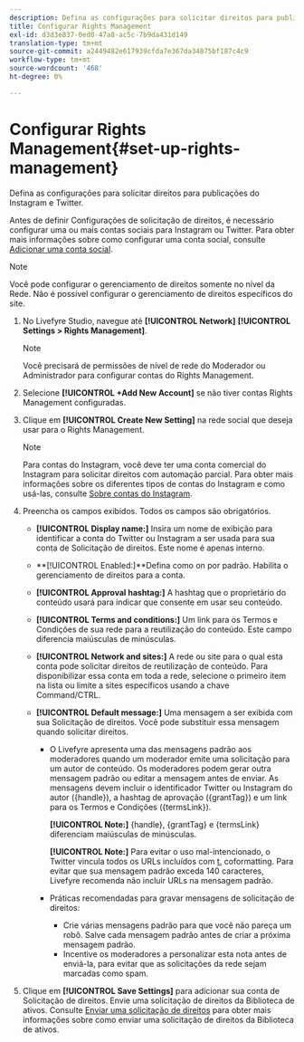 ```yaml
---
description: Defina as configurações para solicitar direitos para publicações do Instagram e Twitter.
title: Configurar Rights Management
exl-id: d3d3e837-0ed0-47a8-ac5c-7b9da431d149
translation-type: tm+mt
source-git-commit: a2449482e617939cfda7e367da34875bf187c4c9
workflow-type: tm+mt
source-wordcount: '468'
ht-degree: 0%

---
```


# Configurar Rights Management{#set-up-rights-management}

Defina as configurações para solicitar direitos para publicações do Instagram e Twitter.

Antes de definir Configurações de solicitação de direitos, é necessário configurar uma ou mais contas sociais para Instagram ou Twitter. Para obter mais informações sobre como configurar uma conta social, consulte [Adicionar uma conta social](../c-users-creating-accounts-with-studio-access/t-configure-social-accout-instagram/t-configure-social-accout-instagram.md#t_configure_social_accout_instagram).

>[!NOTE]
>
>Você pode configurar o gerenciamento de direitos somente no nível da Rede. Não é possível configurar o gerenciamento de direitos específicos do site.

1. No Livefyre Studio, navegue até **[!UICONTROL Network]** **[!UICONTROL Settings > Rights Management]**.

   >[!NOTE]
   >
   >Você precisará de permissões de nível de rede do Moderador ou Administrador para configurar contas do Rights Management.

1. Selecione **[!UICONTROL +Add New Account]** se não tiver contas Rights Management configuradas.
1. Clique em **[!UICONTROL Create New Setting]** na rede social que deseja usar para o Rights Management.

   >[!NOTE]
   >
   >Para contas do Instagram, você deve ter uma conta comercial do Instagram para solicitar direitos com automação parcial. Para obter mais informações sobre os diferentes tipos de contas do Instagram e como usá-las, consulte [Sobre contas do Instagram](../c-users-creating-accounts-with-studio-access/t-configure-social-accout-instagram/c-about-instagram-accounts.md#c_about_instagram_accounts).

1. Preencha os campos exibidos. Todos os campos são obrigatórios.

   * **[!UICONTROL Display name:]** Insira um nome de exibição para identificar a conta do Twitter ou Instagram a ser usada para sua conta de Solicitação de direitos. Este nome é apenas interno.
   * **[!UICONTROL Enabled:]**Defina como on por padrão. Habilita o gerenciamento de direitos para a conta.
   * **[!UICONTROL Approval hashtag:]** A hashtag que o proprietário do conteúdo usará para indicar que consente em usar seu conteúdo.
   * **[!UICONTROL Terms and conditions:]** Um link para os Termos e Condições de sua rede para a reutilização do conteúdo. Este campo diferencia maiúsculas de minúsculas.
   * **[!UICONTROL Network and sites:]** A rede ou site para o qual esta conta pode solicitar direitos de reutilização de conteúdo. Para disponibilizar essa conta em toda a rede, selecione o primeiro item na lista ou limite a sites específicos usando a chave Command/CTRL.
   * **[!UICONTROL Default message:]** Uma mensagem a ser exibida com sua Solicitação de direitos. Você pode substituir essa mensagem quando solicitar direitos.

      * O Livefyre apresenta uma das mensagens padrão aos moderadores quando um moderador emite uma solicitação para um autor de conteúdo. Os moderadores podem gerar outra mensagem padrão ou editar a mensagem antes de enviar. As mensagens devem incluir o identificador Twitter ou Instagram do autor ({handle}), a hashtag de aprovação ({grantTag}) e um link para os Termos e Condições ({termsLink}).

         **[!UICONTROL Note:]** {handle}, {grantTag} e {termsLink} diferenciam maiúsculas de minúsculas.

         **[!UICONTROL Note:]** Para evitar o uso mal-intencionado, o Twitter vincula todos os URLs incluídos com  [t.](https://t.co/) coformatting. Para evitar que sua mensagem padrão exceda 140 caracteres, Livefyre recomenda não incluir URLs na mensagem padrão.

      * Práticas recomendadas para gravar mensagens de solicitação de direitos:

         * Crie várias mensagens padrão para que você não pareça um robô. Salve cada mensagem padrão antes de criar a próxima mensagem padrão.
         * Incentive os moderadores a personalizar esta nota antes de enviá-la, para evitar que as solicitações da rede sejam marcadas como spam.

1. Clique em **[!UICONTROL Save Settings]** para adicionar sua conta de Solicitação de direitos.
Envie uma solicitação de direitos da Biblioteca de ativos. Consulte [Enviar uma solicitação de direitos](../c-how-requesting-rights-works/t-send-a-rights-request-to-own-a-digital-asset.md#t_send_a_rights_request_to_own_a_digital_asset) para obter mais informações sobre como enviar uma solicitação de direitos da Biblioteca de ativos.

